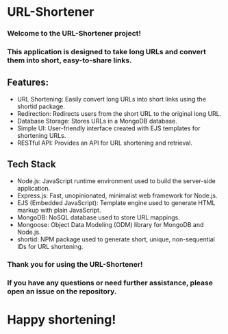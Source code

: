 # URL-Shortener

### Welcome to the URL-Shortener project! 
### This application is designed to take long URLs and convert them into short, easy-to-share links.

## Features:
- URL Shortening: Easily convert long URLs into short links using the shortid package.
- Redirection: Redirects users from the short URL to the original long URL.
- Database Storage: Stores URLs in a MongoDB database.
- Simple UI: User-friendly interface created with EJS templates for shortening URLs.
- RESTful API: Provides an API for URL shortening and retrieval.
## Tech Stack
- Node.js: JavaScript runtime environment used to build the server-side application.
- Express.js: Fast, unopinionated, minimalist web framework for Node.js.
- EJS (Embedded JavaScript): Template engine used to generate HTML markup with plain JavaScript.
- MongoDB: NoSQL database used to store URL mappings.
- Mongoose: Object Data Modeling (ODM) library for MongoDB and Node.js.
- shortid: NPM package used to generate short, unique, non-sequential IDs for URL shortening.


### Thank you for using the URL-Shortener! 
### If you have any questions or need further assistance, please open an issue on the repository.

# Happy shortening!

